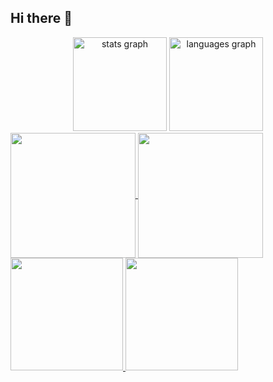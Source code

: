## Hi there 👋

<div align="center">
  <img src="https://github-readme-stats.vercel.app/api?username=thestrange300&hide_title=false&hide_rank=false&show_icons=true&include_all_commits=true&count_private=true" height="150" alt="stats graph"/>
  <img src="https://github-readme-stats.vercel.app/api/top-langs?username=thestrange300&locale=en&hide_title=false&layout=compact&card_width=320&langs_count=5&theme=dracula&hide_border=false" height="150" alt="languages graph"/>
</div>
<div>
  <a href="https://github.com/thestrange300/github-readme-stats">
  <img height=200 align="center" src="https://github-readme-stats.vercel.app/api?username=thestrange300" />
</a>
<a href="https://github.com/thestrange300/convoychat">
  <img height=200 align="center" src="https://github-readme-stats.vercel.app/api/top-langs?username=thestrange300&layout=compact&langs_count=8&card_width=320" />
</a>
</div>
  
<div>
  <a href="https://github.com/thestrange300">
  <img height="180em" src="https://github-readme-stats-eight-theta.vercel.app/api?username=thestrange300&show_icons=true&theme=dark&include_all_commits=true&count_private=true"/>
  <img height="180em" src="https://github-readme-stats-eight-theta.vercel.app/api/top-langs/?username=thestrange300&layout=compact&langs_count=8&theme=dark"/>
</a>
</div>
<!--
**thestrange300/thestrange300** is a ✨ _special_ ✨ repository because its `README.md` (this file) appears on your GitHub profile.

Here are some ideas to get you started:

- 🔭 I’m currently working on ...
- 🌱 I’m currently learning ...
- 👯 I’m looking to collaborate on ...
- 🤔 I’m looking for help with ...
- 💬 Ask me about ...
- 📫 How to reach me: ...
- 😄 Pronouns: ...
- ⚡ Fun fact: ...
-->
